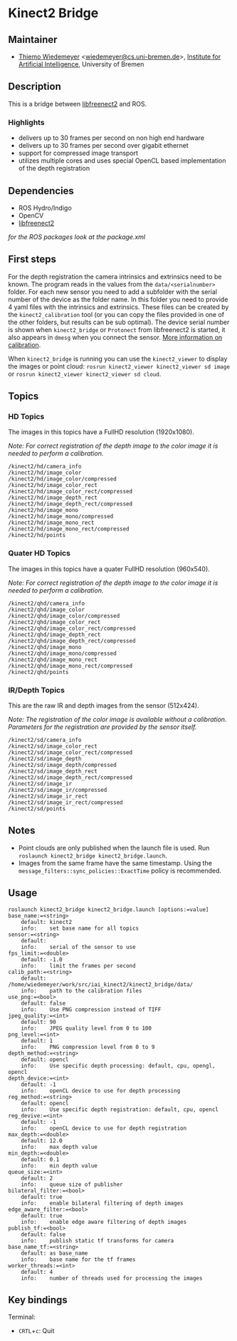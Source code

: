 # Kinect2 Bridge

## Maintainer

- [Thiemo Wiedemeyer](https://ai.uni-bremen.de/team/thiemo_wiedemeyer) <<wiedemeyer@cs.uni-bremen.de>>, [Institute for Artificial Intelligence](http://ai.uni-bremen.de/), University of Bremen

## Description

This is a bridge between [libfreenect2](https://github.com/OpenKinect/libfreenect2) and ROS.

### Highlights

- delivers up to 30 frames per second on non high end hardware
- delivers up to 30 frames per second over gigabit ethernet
- support for compressed image transport
- utilizes multiple cores and uses special OpenCL based implementation of the depth registration

## Dependencies

- ROS Hydro/Indigo
- OpenCV
- [libfreenect2](https://github.com/OpenKinect/libfreenect2)

*for the ROS packages look at the package.xml*

## First steps

For the depth registration the camera intrinsics and extrinsics need to be known. The program reads in the values from the `data/<serialnumber>` folder. For each new sensor you need to add a subfolder with the serial number of the device as the folder name. In this folder you need to provide 4 yaml files with the intrinsics and extrinsics. These files can be created by the `kinect2_calibration` tool (or you can copy the files provided in one of the other folders, but results can be sub optimal). The device serial number is shown when `kinect2_bridge` or `Protonect` from libfreenect2 is started, it also appears in `dmesg` when you connect the sensor. [More information on calibration](../kinect2_calibration#calibrating-the-kinect-one).

When `kinect2_bridge` is running you can use the `kinect2_viewer` to display the images or point cloud: `rosrun kinect2_viewer kinect2_viewer sd image` or `rosrun kinect2_viewer kinect2_viewer sd cloud`.

## Topics

### HD Topics

The images in this topics have a FullHD resolution (1920x1080).

*Note: For correct registration of the depth image to the color image it is needed to perform a calibration.*

```
/kinect2/hd/camera_info
/kinect2/hd/image_color
/kinect2/hd/image_color/compressed
/kinect2/hd/image_color_rect
/kinect2/hd/image_color_rect/compressed
/kinect2/hd/image_depth_rect
/kinect2/hd/image_depth_rect/compressed
/kinect2/hd/image_mono
/kinect2/hd/image_mono/compressed
/kinect2/hd/image_mono_rect
/kinect2/hd/image_mono_rect/compressed
/kinect2/hd/points
```

### Quater HD Topics

The images in this topics have a quater FullHD resolution (960x540).

*Note: For correct registration of the depth image to the color image it is needed to perform a calibration.*

```
/kinect2/qhd/camera_info
/kinect2/qhd/image_color
/kinect2/qhd/image_color/compressed
/kinect2/qhd/image_color_rect
/kinect2/qhd/image_color_rect/compressed
/kinect2/qhd/image_depth_rect
/kinect2/qhd/image_depth_rect/compressed
/kinect2/qhd/image_mono
/kinect2/qhd/image_mono/compressed
/kinect2/qhd/image_mono_rect
/kinect2/qhd/image_mono_rect/compressed
/kinect2/qhd/points
```

### IR/Depth Topics

This are the raw IR and depth images from the sensor (512x424).

*Note: The registration of the color image is available without a calibration. Parameters for the registration are provided by the sensor itself.*

```
/kinect2/sd/camera_info
/kinect2/sd/image_color_rect
/kinect2/sd/image_color_rect/compressed
/kinect2/sd/image_depth
/kinect2/sd/image_depth/compressed
/kinect2/sd/image_depth_rect
/kinect2/sd/image_depth_rect/compressed
/kinect2/sd/image_ir
/kinect2/sd/image_ir/compressed
/kinect2/sd/image_ir_rect
/kinect2/sd/image_ir_rect/compressed
/kinect2/sd/points
```

## Notes

- Point clouds are only published when the launch file is used. Run `roslaunch kinect2_bridge kinect2_bridge.launch`.
- Images from the same frame have the same timestamp. Using the `message_filters::sync_policies::ExactTime` policy is recommended.

## Usage

```
roslaunch kinect2_bridge kinect2_bridge.launch [options:=value]
base_name:=<string>
    default: kinect2
    info:    set base name for all topics
sensor:=<string>
    default:
    info:    serial of the sensor to use
fps_limit:=<double>
    default: -1.0
    info:    limit the frames per second
calib_path:=<string>
    default: /home/wiedemeyer/work/src/iai_kinect2/kinect2_bridge/data/
    info:    path to the calibration files
use_png:=<bool>
    default: false
    info:    Use PNG compression instead of TIFF
jpeg_quality:=<int>
    default: 90
    info:    JPEG quality level from 0 to 100
png_level:=<int>
    default: 1
    info:    PNG compression level from 0 to 9
depth_method:=<string>
    default: opencl
    info:    Use specific depth processing: default, cpu, opengl, opencl
depth_device:=<int>
    default: -1
    info:    openCL device to use for depth processing
reg_method:=<string>
    default: opencl
    info:    Use specific depth registration: default, cpu, opencl
reg_devive:=<int>
    default: -1
    info:    openCL device to use for depth registration
max_depth:=<double>
    default: 12.0
    info:    max depth value
min_depth:=<double>
    default: 0.1
    info:    min depth value
queue_size:=<int>
    default: 2
    info:    queue size of publisher
bilateral_filter:=<bool>
    default: true
    info:    enable bilateral filtering of depth images
edge_aware_filter:=<bool>
    default: true
    info:    enable edge aware filtering of depth images
publish_tf:=<bool>
    default: false
    info:    publish static tf transforms for camera
base_name_tf:=<string>
    default: as base_name
    info:    base name for the tf frames
worker_threads:=<int>
    default: 4
    info:    number of threads used for processing the images
```

## Key bindings

Terminal:
- `CRTL`+`c`: Quit

